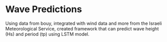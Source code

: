 # Wave Predictions
Using data from bouy, integrated with wind data and more from the Israeli Meteorological Service, created framework that can predict wave height (Hs) and period (tp) using LSTM model.
